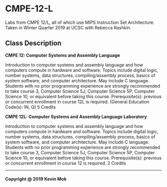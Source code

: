 # CMPE-12-L
Labs from CMPE 12/L, all of which use MIPS Instruction Set Architecture. Taken in Winter Quarter 2019 at UCSC with Rebecca Rashkin.

## Class Description
**CMPE 12: Computer Systems and Assembly Language**

Introduction to computer systems and assembly language and how computers compute in hardware and software. Topics include digital logic, number systems, data structures, compiling/assembly process, basics of system software, and computer architecture. May include C language. Students with no prior programming experience are strongly recommended to take course 3, Computer Science 5J, Computer Science 5P, Computer Science 10, or equivalent before taking this course. Prerequisite(s): previous or concurrent enrollment in course 12L is required. (General Education Code(s): IN, Q) 5 Credits

**CMPE 12L: Computer Systems and Assembly Language Laboratory**

Introduction to computer systems and assembly language and how computers compute in hardware and software. Topics include digital logic, number systems, data structures, compiling/assembly process, basics of system software, and computer architecture. May include C language. Students with no prior programming experience are strongly recommended to take course 3, Computer Science 5J, Computer Science 5P, Computer Science 10, or equivalent before taking this course. Prerequisite(s): previous or concurrent enrollment in course 12 is required. 2 Credits

________________
#### Copyright @ 2019 Kevin Mok
